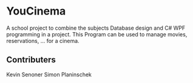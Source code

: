 # YouCinema
A school project to combine the subjects Database design and C# WPF programming in a project.
This Program can be used to manage movies, reservations, ... for a cinema.

## Contributers
Kevin Senoner
Simon Planinschek
